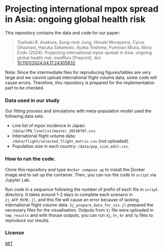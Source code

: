 # Projecting international mpox spread in Asia: ongoing global health risk

This repository contains the data and code for our paper:
> Toshiaki R. Asakura, Sung-mok Jung, Hiroaki Murayama, Cyrus Ghaznavi, Haruka
> Sakamoto, Ayaka Teshima, Fuminari Miura, Akira Endo (2024).
> Projecting international mpox spread in Asia:
> ongoing global health risk. medRxiv [Preprint].
> doi: [10.1101/2024.04.17.24305832](https://doi.org/10.1101/2024.04.17.24305832)

Note: Since the intermediate files for reproducing figures/tables are
very large and we cannot upload international flight volume data, some code will cause errors.
Therefore, this repository is prepared for the implementation part to be checked.

### Data used in our study
Our fitting process and simulations with meta-population model used the following data sets.
- Line list of mpox incidence in Japan: `/data/JPN_linelist/master_20230707.csv`.
- International flight volume data: `/data/flight/selected_flight_matrix.csv` (not uploaded).
- Population size in each country: `/data/pop_size_edit.csv`.

### How to run the code.
Clone this repository and type `docker compose up` to
install the Docker image and to set up the container.
Then, you can run the code in `script` via Jupyter Lab.

Run code in a sequence following the number of prefix of each file in `script` directory.
It takes around 1-2 days to complete each scenario in  `2j_AFP_MCMC.jl`, and this file will cause an error because of lacking international flight volume data.
`3j_prepare_data_for_vis.jl` prepared the necessary files for the visualisation. Outputs from `3j` file were uploaded in `tmp_results` and with thouse outputs, you can run `4j`, `5r`, `6r` and `7p` files to reproduce our results.

### License
[MIT](/LICENSE)
